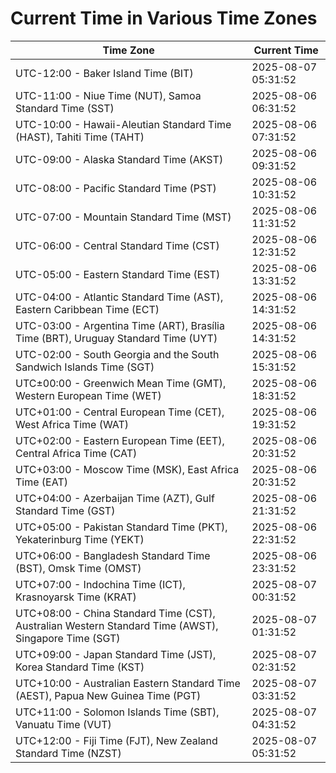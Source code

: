 # Current Time in Various Time Zones

| Time Zone | Current Time |
|-----------|--------------|
| UTC-12:00 - Baker Island Time (BIT) | 2025-08-07 05:31:52 |
| UTC-11:00 - Niue Time (NUT), Samoa Standard Time (SST) | 2025-08-06 06:31:52 |
| UTC-10:00 - Hawaii-Aleutian Standard Time (HAST), Tahiti Time (TAHT) | 2025-08-06 07:31:52 |
| UTC-09:00 - Alaska Standard Time (AKST) | 2025-08-06 09:31:52 |
| UTC-08:00 - Pacific Standard Time (PST) | 2025-08-06 10:31:52 |
| UTC-07:00 - Mountain Standard Time (MST) | 2025-08-06 11:31:52 |
| UTC-06:00 - Central Standard Time (CST) | 2025-08-06 12:31:52 |
| UTC-05:00 - Eastern Standard Time (EST) | 2025-08-06 13:31:52 |
| UTC-04:00 - Atlantic Standard Time (AST), Eastern Caribbean Time (ECT) | 2025-08-06 14:31:52 |
| UTC-03:00 - Argentina Time (ART), Brasília Time (BRT), Uruguay Standard Time (UYT) | 2025-08-06 14:31:52 |
| UTC-02:00 - South Georgia and the South Sandwich Islands Time (SGT) | 2025-08-06 15:31:52 |
| UTC±00:00 - Greenwich Mean Time (GMT), Western European Time (WET) | 2025-08-06 18:31:52 |
| UTC+01:00 - Central European Time (CET), West Africa Time (WAT) | 2025-08-06 19:31:52 |
| UTC+02:00 - Eastern European Time (EET), Central Africa Time (CAT) | 2025-08-06 20:31:52 |
| UTC+03:00 - Moscow Time (MSK), East Africa Time (EAT) | 2025-08-06 20:31:52 |
| UTC+04:00 - Azerbaijan Time (AZT), Gulf Standard Time (GST) | 2025-08-06 21:31:52 |
| UTC+05:00 - Pakistan Standard Time (PKT), Yekaterinburg Time (YEKT) | 2025-08-06 22:31:52 |
| UTC+06:00 - Bangladesh Standard Time (BST), Omsk Time (OMST) | 2025-08-06 23:31:52 |
| UTC+07:00 - Indochina Time (ICT), Krasnoyarsk Time (KRAT) | 2025-08-07 00:31:52 |
| UTC+08:00 - China Standard Time (CST), Australian Western Standard Time (AWST), Singapore Time (SGT) | 2025-08-07 01:31:52 |
| UTC+09:00 - Japan Standard Time (JST), Korea Standard Time (KST) | 2025-08-07 02:31:52 |
| UTC+10:00 - Australian Eastern Standard Time (AEST), Papua New Guinea Time (PGT) | 2025-08-07 03:31:52 |
| UTC+11:00 - Solomon Islands Time (SBT), Vanuatu Time (VUT) | 2025-08-07 04:31:52 |
| UTC+12:00 - Fiji Time (FJT), New Zealand Standard Time (NZST) | 2025-08-07 05:31:52 |
